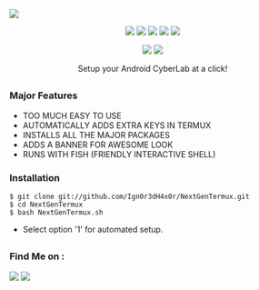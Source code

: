  <p align="left">
 <img src="https://img.shields.io/badge/MADE%20IN-BANGLADESH-green?colorA=%23ff0000&colorB=%23017e40&style=flat-square">
 </p>
 
<p align="center">
  <img src="https://img.shields.io/badge/Version-2.1-green">
  <img src="https://img.shields.io/github/license/Ign0r3dH4x0r/NextGenTermux">
  <img src="https://img.shields.io/github/stars/Ign0r3dH4x0r/NextGenTermux">
  <img src="https://img.shields.io/github/issues/Ign0r3dH4x0r/NextGenTermux?color=red">
  <img src="https://img.shields.io/github/forks/Ign0r3dH4x0r/NextGenTermux?color=teal">
</p>

<p align="center">
  <img src="https://img.shields.io/badge/Author-Shayer--Mahmud--Sowmik-cyan?style=flat-square">
  <img src="https://img.shields.io/badge/Written%20In-Bash-cyan?style=flat-square">
</p>

<p align="center">Setup your Android CyberLab at a click!</p>

##

### Major Features

- TOO MUCH EASY TO USE
- AUTOMATICALLY ADDS EXTRA KEYS IN TERMUX
- INSTALLS ALL THE MAJOR PACKAGES
- ADDS A BANNER FOR AWESOME LOOK
- RUNS WITH FISH (FRIENDLY INTERACTIVE SHELL)


### Installation

```
$ git clone git://github.com/Ign0r3dH4x0r/NextGenTermux.git
$ cd NextGenTermux
$ bash NextGenTermux.sh
```

- Select option '1' for automated setup.

##


### Find Me on :
<p align="left">
  <a href="https://github.com/htr-tech" target="_blank"><img src="https://img.shields.io/badge/Github-Ign0r3dH4x0r-green?style=for-the-badge&logo=github"></a>
  <a href="https://m.me/Ign0r3dH4x0r" target="_blank"><img src="https://img.shields.io/badge/Chat-Messenger-blue?style=for-the-badge&logo=messenger"></a>
</p>
